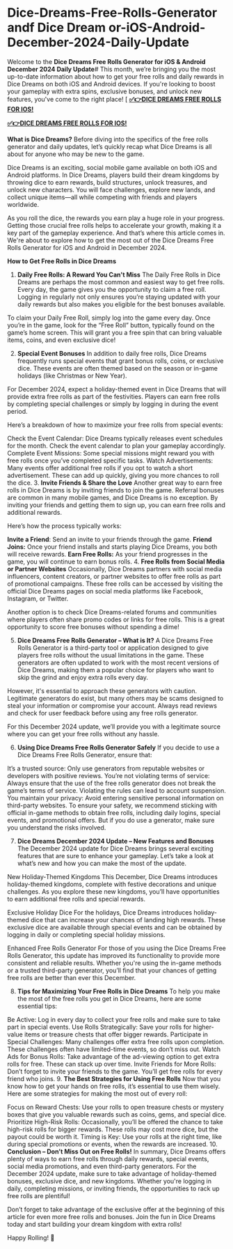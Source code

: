 # Dice-Dreams-Free-Rolls-Generator andf Dice Dream or-iOS-Android-December-2024-Daily-Update
Welcome to the **Dice Dreams Free Rolls Generator for iOS & Android December 2024 Daily Update**# This month, we’re bringing you the most up-to-date information about how to get your free rolls and daily rewards in Dice Dreams on both iOS and Android devices. If you're looking to boost your gameplay with extra spins, exclusive bonuses, and unlock new features, you've come to the right place!
[
**[✅👉DICE DREAMS FREE ROLLS FOR IOS!](https://zades.xyz/offer%20dice%20dream/)**

**[✅👉DICE DREAMS FREE ROLLS FOR IOS!](https://zades.xyz/offer%20dice%20dream/)**

**What is Dice Dreams?**
Before diving into the specifics of the free rolls generator and daily updates, let’s quickly recap what Dice Dreams is all about for anyone who may be new to the game.

Dice Dreams is an exciting, social mobile game available on both iOS and Android platforms. In Dice Dreams, players build their dream kingdoms by throwing dice to earn rewards, build structures, unlock treasures, and unlock new characters. You will face challenges, explore new lands, and collect unique items—all while competing with friends and players worldwide.

As you roll the dice, the rewards you earn play a huge role in your progress. Getting those crucial free rolls helps to accelerate your growth, making it a key part of the gameplay experience. And that’s where this article comes in. We're about to explore how to get the most out of the Dice Dreams Free Rolls Generator for iOS and Android in December 2024.

**How to Get Free Rolls in Dice Dreams**
1. **Daily Free Rolls: A Reward You Can't Miss**
The Daily Free Rolls in Dice Dreams are perhaps the most common and easiest way to get free rolls. Every day, the game gives you the opportunity to claim a free roll. Logging in regularly not only ensures you’re staying updated with your daily rewards but also makes you eligible for the best bonuses available.

To claim your Daily Free Roll, simply log into the game every day. Once you’re in the game, look for the “Free Roll” button, typically found on the game’s home screen. This will grant you a free spin that can bring valuable items, coins, and even exclusive dice!

2. **Special Event Bonuses**
In addition to daily free rolls, Dice Dreams frequently runs special events that grant bonus rolls, coins, or exclusive dice. These events are often themed based on the season or in-game holidays (like Christmas or New Year).

For December 2024, expect a holiday-themed event in Dice Dreams that will provide extra free rolls as part of the festivities. Players can earn free rolls by completing special challenges or simply by logging in during the event period.

Here’s a breakdown of how to maximize your free rolls from special events:

Check the Event Calendar: Dice Dreams typically releases event schedules for the month. Check the event calendar to plan your gameplay accordingly.
Complete Event Missions: Some special missions might reward you with free rolls once you’ve completed specific tasks.
Watch Advertisements: Many events offer additional free rolls if you opt to watch a short advertisement. These can add up quickly, giving you more chances to roll the dice.
3. **Invite Friends & Share the Love**
Another great way to earn free rolls in Dice Dreams is by inviting friends to join the game. Referral bonuses are common in many mobile games, and Dice Dreams is no exception. By inviting your friends and getting them to sign up, you can earn free rolls and additional rewards.

Here’s how the process typically works:

**Invite a Friend**: Send an invite to your friends through the game.
**Friend Joins:** Once your friend installs and starts playing Dice Dreams, you both will receive rewards.
**Earn Free Rolls:** As your friend progresses in the game, you will continue to earn bonus rolls.
4. **Free Rolls from Social Media or Partner Websites**
Occasionally, Dice Dreams partners with social media influencers, content creators, or partner websites to offer free rolls as part of promotional campaigns. These free rolls can be accessed by visiting the official Dice Dreams pages on social media platforms like Facebook, Instagram, or Twitter.

Another option is to check Dice Dreams-related forums and communities where players often share promo codes or links for free rolls. This is a great opportunity to score free bonuses without spending a dime!

5. **Dice Dreams Free Rolls Generator – What is It?**
A Dice Dreams Free Rolls Generator is a third-party tool or application designed to give players free rolls without the usual limitations in the game. These generators are often updated to work with the most recent versions of Dice Dreams, making them a popular choice for players who want to skip the grind and enjoy extra rolls every day.

However, it's essential to approach these generators with caution. Legitimate generators do exist, but many others may be scams designed to steal your information or compromise your account. Always read reviews and check for user feedback before using any free rolls generator.

For this December 2024 update, we’ll provide you with a legitimate source where you can get your free rolls without any hassle.

6. **Using Dice Dreams Free Rolls Generator Safely**
If you decide to use a Dice Dreams Free Rolls Generator, ensure that:

It’s a trusted source: Only use generators from reputable websites or developers with positive reviews.
You’re not violating terms of service: Always ensure that the use of the free rolls generator does not break the game’s terms of service. Violating the rules can lead to account suspension.
You maintain your privacy: Avoid entering sensitive personal information on third-party websites.
To ensure your safety, we recommend sticking with official in-game methods to obtain free rolls, including daily logins, special events, and promotional offers. But if you do use a generator, make sure you understand the risks involved.

7. **Dice Dreams December 2024 Update – New Features and Bonuses**
The December 2024 update for Dice Dreams brings several exciting features that are sure to enhance your gameplay. Let’s take a look at what’s new and how you can make the most of the update.

New Holiday-Themed Kingdoms
This December, Dice Dreams introduces holiday-themed kingdoms, complete with festive decorations and unique challenges. As you explore these new kingdoms, you’ll have opportunities to earn additional free rolls and special rewards.

Exclusive Holiday Dice
For the holidays, Dice Dreams introduces holiday-themed dice that can increase your chances of landing high rewards. These exclusive dice are available through special events and can be obtained by logging in daily or completing special holiday missions.

Enhanced Free Rolls Generator
For those of you using the Dice Dreams Free Rolls Generator, this update has improved its functionality to provide more consistent and reliable results. Whether you're using the in-game methods or a trusted third-party generator, you’ll find that your chances of getting free rolls are better than ever this December.

8. **Tips for Maximizing Your Free Rolls in Dice Dreams**
To help you make the most of the free rolls you get in Dice Dreams, here are some essential tips:

Be Active: Log in every day to collect your free rolls and make sure to take part in special events.
Use Rolls Strategically: Save your rolls for higher-value items or treasure chests that offer bigger rewards.
Participate in Special Challenges: Many challenges offer extra free rolls upon completion. These challenges often have limited-time events, so don’t miss out.
Watch Ads for Bonus Rolls: Take advantage of the ad-viewing option to get extra rolls for free. These can stack up over time.
Invite Friends for More Rolls: Don’t forget to invite your friends to the game. You’ll get free rolls for every friend who joins.
9. **The Best Strategies for Using Free Rolls**
Now that you know how to get your hands on free rolls, it’s essential to use them wisely. Here are some strategies for making the most out of every roll:

Focus on Reward Chests: Use your rolls to open treasure chests or mystery boxes that give you valuable rewards such as coins, gems, and special dice.
Prioritize High-Risk Rolls: Occasionally, you’ll be offered the chance to take high-risk rolls for bigger rewards. These rolls may cost more dice, but the payout could be worth it.
Timing is Key: Use your rolls at the right time, like during special promotions or events, when the rewards are increased.
10. **Conclusion – Don’t Miss Out on Free Rolls!**
In summary, Dice Dreams offers plenty of ways to earn free rolls through daily rewards, special events, social media promotions, and even third-party generators. For the December 2024 update, make sure to take advantage of holiday-themed bonuses, exclusive dice, and new kingdoms. Whether you're logging in daily, completing missions, or inviting friends, the opportunities to rack up free rolls are plentiful!

Don’t forget to take advantage of the exclusive offer at the beginning of this article for even more free rolls and bonuses. Join the fun in Dice Dreams today and start building your dream kingdom with extra rolls!

Happy Rolling! 🎲
